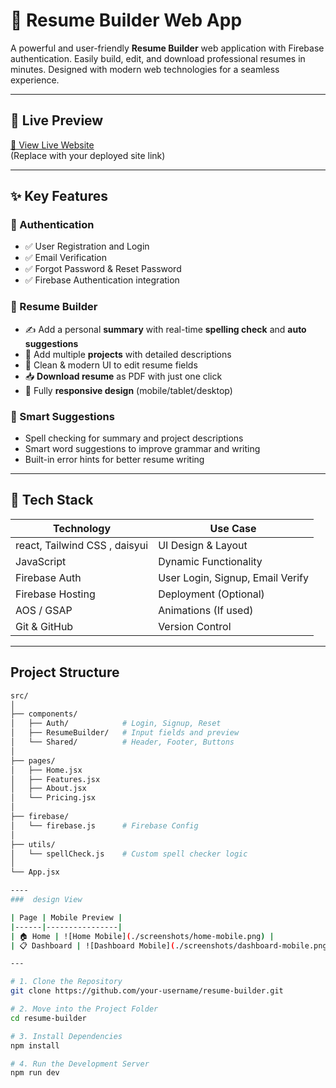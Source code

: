 # 📄 Resume Builder Web App

A powerful and user-friendly **Resume Builder** web application with Firebase authentication. Easily build, edit, and download professional resumes in minutes. Designed with modern web technologies for a seamless experience.

---

## 🚀 Live Preview

[🔗 View Live Website](https://your-live-link.com)  
(Replace with your deployed site link)

---

## ✨ Key Features

### 🔐 Authentication
- ✅ User Registration and Login
- ✅ Email Verification
- ✅ Forgot Password & Reset Password
- ✅ Firebase Authentication integration

### 🧾 Resume Builder
- ✍️ Add a personal **summary** with real-time **spelling check** and **auto suggestions**
- 📁 Add multiple **projects** with detailed descriptions
- 🎨 Clean & modern UI to edit resume fields
- 📥 **Download resume** as PDF with just one click
- 📱 Fully **responsive design** (mobile/tablet/desktop)

### 🧠 Smart Suggestions
- Spell checking for summary and project descriptions
- Smart word suggestions to improve grammar and writing
- Built-in error hints for better resume writing

---

## 🔧 Tech Stack

| Technology        | Use Case                            |
|------------------|--------------------------------------|
| react, Tailwind CSS , daisyui | UI Design & Layout                  |
| JavaScript        | Dynamic Functionality                |
| Firebase Auth     | User Login, Signup, Email Verify     |
| Firebase Hosting  | Deployment (Optional)                |
| AOS / GSAP        | Animations (If used)                 |
| Git & GitHub      | Version Control                      |

---

##  Project Structure

```bash
src/
│
├── components/
│   ├── Auth/            # Login, Signup, Reset
│   ├── ResumeBuilder/   # Input fields and preview
│   └── Shared/          # Header, Footer, Buttons
│
├── pages/
│   ├── Home.jsx
│   ├── Features.jsx
│   ├── About.jsx
│   └── Pricing.jsx
│
├── firebase/
│   └── firebase.js      # Firebase Config
│
├── utils/
│   └── spellCheck.js    # Custom spell checker logic
│
└── App.jsx

----
###  design View

| Page | Mobile Preview |
|------|----------------|
| 🏠 Home | ![Home Mobile](./screenshots/home-mobile.png) |
| 📋 Dashboard | ![Dashboard Mobile](./screenshots/dashboard-mobile.png) |

---

# 1. Clone the Repository
git clone https://github.com/your-username/resume-builder.git

# 2. Move into the Project Folder
cd resume-builder

# 3. Install Dependencies
npm install

# 4. Run the Development Server
npm run dev
